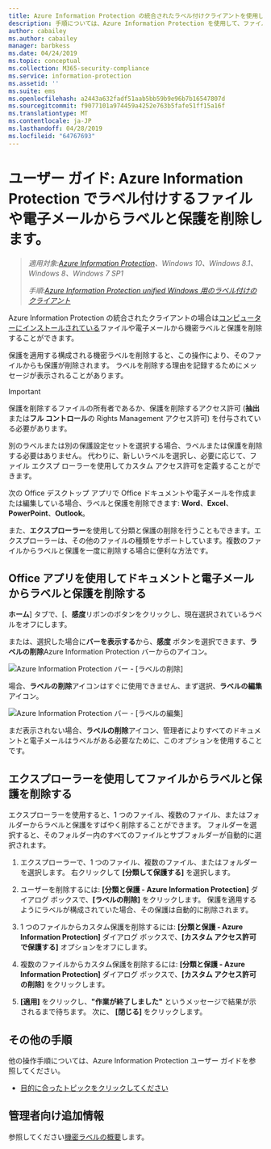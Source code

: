 ```yaml
---
title: Azure Information Protection の統合されたラベル付けクライアントを使用してラベルを削除します。
description: 手順については、Azure Information Protection を使用して、ファイルや電子メールから機密ラベルと保護を削除するには、ラベル付けのクライアントが統合されたです。
author: cabailey
ms.author: cabailey
manager: barbkess
ms.date: 04/24/2019
ms.topic: conceptual
ms.collection: M365-security-compliance
ms.service: information-protection
ms.assetid: ''
ms.suite: ems
ms.openlocfilehash: a2443a632fadf51aab5bb59b9e96b7b16547807d
ms.sourcegitcommit: f9077101a974459a4252e763b5fafe51ff15a16f
ms.translationtype: MT
ms.contentlocale: ja-JP
ms.lasthandoff: 04/28/2019
ms.locfileid: "64767693"
---
```

# <a name="user-guide-remove-labels-and-protection-from-files-and-emails-that-have-been-labeled-by-azure-information-protection"></a>ユーザー ガイド: Azure Information Protection でラベル付けするファイルや電子メールからラベルと保護を削除します。

>*適用対象:[Azure Information Protection](https://azure.microsoft.com/pricing/details/information-protection)、Windows 10、Windows 8.1、Windows 8、Windows 7 SP1*
>
> *手順:[Azure Information Protection unified Windows 用のラベル付けのクライアント](../faqs.md#whats-the-difference-between-the-azure-information-protection-client-and-the-azure-information-protection-unified-labeling-client)*

Azure Information Protection の統合されたクライアントの場合は[コンピューターにインストールされている](install-client-app.md)ファイルや電子メールから機密ラベルと保護を削除することができます。

保護を適用する構成される機密ラベルを削除すると、この操作により、そのファイルからも保護が削除されます。 ラベルを削除する理由を記録するためにメッセージが表示されることがあります。

> [!IMPORTANT]
> 保護を削除するファイルの所有者であるか、保護を削除するアクセス許可 (**抽出**または**フル コントロール**の Rights Management アクセス許可) を付与されている必要があります。

別のラベルまたは別の保護設定セットを選択する場合、ラベルまたは保護を削除する必要はありません。 代わりに、新しいラベルを選択し、必要に応じて、ファイル エクスプ ローラーを使用してカスタム アクセス許可を定義することができます。 

次の Office デスクトップ アプリで Office ドキュメントや電子メールを作成または編集している場合、ラベルと保護を削除できます: **Word**、**Excel**、**PowerPoint**、**Outlook**。 

また、**エクスプローラー**を使用して分類と保護の削除を行うこともできます。エクスプローラーは、その他のファイルの種類をサポートしています。複数のファイルからラベルと保護を一度に削除する場合に便利な方法です。

## <a name="using-office-apps-to-remove-labels-and-protection-from-documents-and-emails"></a>Office アプリを使用してドキュメントと電子メールからラベルと保護を削除する

**ホーム**] タブで、[、**感度**リボンのボタンをクリックし、現在選択されているラベルをオフにします。

または、選択した場合に**バーを表示する**から、**感度** ボタンを選択できます、**ラベルの削除**Azure Information Protection バーからのアイコン。

![Azure Information Protection バー - [ラベルの削除]](../media/v2delete-label.png)

場合、**ラベルの削除**アイコンはすぐに使用できません、まず選択、**ラベルの編集**アイコン。

![Azure Information Protection バー - [ラベルの編集]](../media/v2edit-label.png)

まだ表示されない場合、**ラベルの削除**アイコン、管理者によりすべてのドキュメントと電子メールはラベルがある必要なために、このオプションを使用することです。

## <a name="using-file-explorer-to-remove-labels-and-protection-from-files"></a>エクスプローラーを使用してファイルからラベルと保護を削除する

エクスプローラーを使用すると、1 つのファイル、複数のファイル、またはフォルダーからラベルと保護をすばやく削除することができます。 フォルダーを選択すると、そのフォルダー内のすべてのファイルとサブフォルダーが自動的に選択されます。 

1. エクスプローラーで、1 つのファイル、複数のファイル、またはフォルダーを選択します。 右クリックして **[分類して保護する]** を選択します。

2. ユーザーを削除するには: **[分類と保護 - Azure Information Protection]** ダイアログ ボックスで、**[ラベルの削除]** をクリックします。 保護を適用するようにラベルが構成されていた場合、その保護は自動的に削除されます。

3. 1 つのファイルからカスタム保護を削除するには: **[分類と保護 - Azure Information Protection]** ダイアログ ボックスで、**[カスタム アクセス許可で保護する]** オプションをオフにします。 

4. 複数のファイルからカスタム保護を削除するには: **[分類と保護 - Azure Information Protection]** ダイアログ ボックスで、**[カスタム アクセス許可の削除]** をクリックします。

5. **[適用]** をクリックし、**"作業が終了しました"** というメッセージで結果が示されるまで待ちます。 次に、 **[閉じる]** をクリックします。


## <a name="other-instructions"></a>その他の手順
他の操作手順については、Azure Information Protection ユーザー ガイドを参照してください。

- [目的に合ったトピックをクリックしてください](client-user-guide.md#what-do-you-want-to-do)

## <a name="additional-information-for-administrators"></a>管理者向け追加情報    

参照してください[機密ラベルの概要](/Office365/SecurityCompliance/sensitivity-labels)します。

